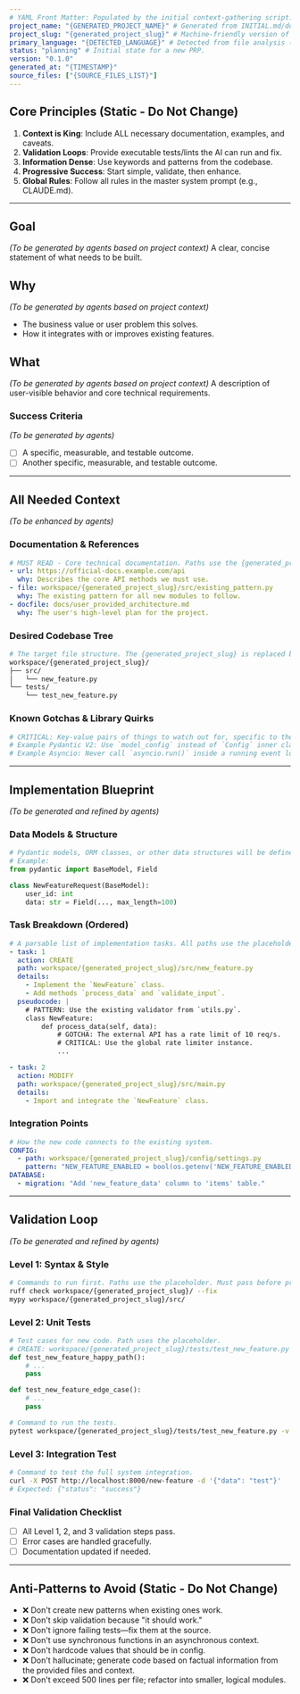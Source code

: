 ```yaml
---
# YAML Front Matter: Populated by the initial context-gathering script.
project_name: "{GENERATED_PROJECT_NAME}" # Generated from INITIAL.md/docs/etc.
project_slug: "{generated_project_slug}" # Machine-friendly version of the project name.
primary_language: "{DETECTED_LANGUAGE}" # Detected from file analysis (e.g., .py, .js, .rs).
status: "planning" # Initial state for a new PRP.
version: "0.1.0"
generated_at: "{TIMESTAMP}"
source_files: ["{SOURCE_FILES_LIST}"]
---
```


<!-- SECTION: CorePrinciples -->
## Core Principles (Static - Do Not Change)
1.  **Context is King**: Include ALL necessary documentation, examples, and caveats.
2.  **Validation Loops**: Provide executable tests/lints the AI can run and fix.
3.  **Information Dense**: Use keywords and patterns from the codebase.
4.  **Progressive Success**: Start simple, validate, then enhance.
5.  **Global Rules**: Follow all rules in the master system prompt (e.g., CLAUDE.md).

---

<!-- SECTION: Goal -->
## Goal
*(To be generated by agents based on project context)*
A clear, concise statement of what needs to be built.

<!-- SECTION: Why -->
## Why
*(To be generated by agents based on project context)*
- The business value or user problem this solves.
- How it integrates with or improves existing features.

<!-- SECTION: What -->
## What
*(To be generated by agents based on project context)*
A description of user-visible behavior and core technical requirements.

### Success Criteria
*(To be generated by agents)*
- [ ] A specific, measurable, and testable outcome.
- [ ] Another specific, measurable, and testable outcome.

---

<!-- SECTION: AllNeededContext -->
## All Needed Context
*(To be enhanced by agents)*

### Documentation & References
```yaml
# MUST READ - Core technical documentation. Paths use the {generated_project_slug} placeholder.
- url: https://official-docs.example.com/api
  why: Describes the core API methods we must use.
- file: workspace/{generated_project_slug}/src/existing_pattern.py
  why: The existing pattern for all new modules to follow.
- docfile: docs/user_provided_architecture.md
  why: The user's high-level plan for the project.
```

### Desired Codebase Tree
```bash
# The target file structure. The {generated_project_slug} is replaced by the script.
workspace/{generated_project_slug}/
├── src/
│   └── new_feature.py
└── tests/
    └── test_new_feature.py
```

### Known Gotchas & Library Quirks
```python
# CRITICAL: Key-value pairs of things to watch out for, specific to the project's tech stack.
# Example Pydantic V2: Use `model_config` instead of `Config` inner class.
# Example Asyncio: Never call `asyncio.run()` inside a running event loop.
```

---

<!-- SECTION: ImplementationBlueprint -->
## Implementation Blueprint
*(To be generated and refined by agents)*

### Data Models & Structure
```python
# Pydantic models, ORM classes, or other data structures will be defined here.
# Example:
from pydantic import BaseModel, Field

class NewFeatureRequest(BaseModel):
    user_id: int
    data: str = Field(..., max_length=100)
```

### Task Breakdown (Ordered)
```yaml
# A parsable list of implementation tasks. All paths use the placeholder.
- task: 1
  action: CREATE
  path: workspace/{generated_project_slug}/src/new_feature.py
  details:
    - Implement the `NewFeature` class.
    - Add methods `process_data` and `validate_input`.
  pseudocode: |
    # PATTERN: Use the existing validator from `utils.py`.
    class NewFeature:
        def process_data(self, data):
            # GOTCHA: The external API has a rate limit of 10 req/s.
            # CRITICAL: Use the global rate limiter instance.
            ...

- task: 2
  action: MODIFY
  path: workspace/{generated_project_slug}/src/main.py
  details:
    - Import and integrate the `NewFeature` class.
```

### Integration Points
```yaml
# How the new code connects to the existing system.
CONFIG:
  - path: workspace/{generated_project_slug}/config/settings.py
    pattern: "NEW_FEATURE_ENABLED = bool(os.getenv('NEW_FEATURE_ENABLED', 'False'))"
DATABASE:
  - migration: "Add 'new_feature_data' column to 'items' table."
```

---

<!-- SECTION: ValidationLoop -->
## Validation Loop
*(To be generated and refined by agents)*

### Level 1: Syntax & Style
```bash
# Commands to run first. Paths use the placeholder. Must pass before proceeding.
ruff check workspace/{generated_project_slug}/ --fix
mypy workspace/{generated_project_slug}/src/
```

### Level 2: Unit Tests
```python
# Test cases for new code. Path uses the placeholder.
# CREATE: workspace/{generated_project_slug}/tests/test_new_feature.py
def test_new_feature_happy_path():
    # ...
    pass

def test_new_feature_edge_case():
    # ...
    pass
```
```bash
# Command to run the tests.
pytest workspace/{generated_project_slug}/tests/test_new_feature.py -v
```

### Level 3: Integration Test
```bash
# Command to test the full system integration.
curl -X POST http://localhost:8000/new-feature -d '{"data": "test"}'
# Expected: {"status": "success"}
```

### Final Validation Checklist
- [ ] All Level 1, 2, and 3 validation steps pass.
- [ ] Error cases are handled gracefully.
- [ ] Documentation updated if needed.

---

<!-- SECTION: AntiPatterns -->
## Anti-Patterns to Avoid (Static - Do Not Change)
- ❌ Don't create new patterns when existing ones work.
- ❌ Don't skip validation because "it should work."
- ❌ Don't ignore failing tests—fix them at the source.
- ❌ Don't use synchronous functions in an asynchronous context.
- ❌ Don't hardcode values that should be in config.
- ❌ Don't hallucinate; generate code based on factual information from the provided files and context.
- ❌ Don't exceed 500 lines per file; refactor into smaller, logical modules.
